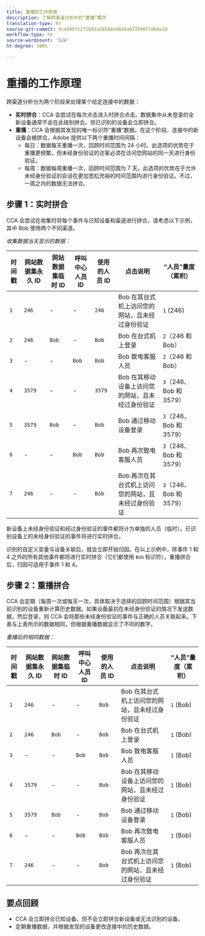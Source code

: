 ```yaml
---
title: 重播的工作原理
description: 了解跨渠道分析中的“重播”概念
translation-type: ht
source-git-commit: dca995fc271b02a26568ed8d4a672b96f10b0a18
workflow-type: ht
source-wordcount: '524'
ht-degree: 100%

---
```



# 重播的工作原理

跨渠道分析分为两个阶段来处理某个给定连接中的数据：

* **实时拼合**：CCA 会尝试在每次点击进入时拼合点击。数据集中从未登录的全新设备通常不会在此级别拼合。但已识别的设备会立即拼合。
* **重播**：CCA 会根据其发现的唯一标识符“重播”数据。在这个阶段，连接中的新设备会被拼合。Adobe 提供以下两个重播时间间隔：
   * 每日：数据每天重播一次，回顾时间范围为 24 小时。此选项的优势在于重播更频繁，但未经身份验证的访客必须在访问您网站的同一天进行身份验证。
   * 每周：数据每周重播一次，回顾时间范围为 7 天。此选项的优势在于允许未经身份验证的会话在更加宽松充裕的时间范围内进行身份验证。不过，一周之内的数据无法拼合。

## 步骤 1：实时拼合

CCA 会尝试在收集时将每个事件与已知设备和渠道进行拼合。请考虑以下示例，其中 Bob 使用两个不同渠道。

*收集数据当天显示的数据：*

| 时间戳 | 网站数据集永久 ID | 网站数据集临时 ID | 呼叫中心人员 ID | 使用的人员 ID | 点击说明 | “人员”量度（累积） |
| --- | --- | --- | --- | --- | --- | --- |
| `1` | `246` | - | - | `246` | Bob 在其台式机上访问您的网站，且未经过身份验证 | `1` (246) |
| `2` | `246` | `Bob` | - | `Bob` | Bob 在台式机上登录 | `2`（246 和 Bob） |
| `3` | - | - | `Bob` | `Bob` | Bob 致电客服人员 | `2`（246 和 Bob） |
| `4` | `3579` | - | - | `3579` | Bob 在其移动设备上访问您的网站，且未经过身份验证 | `3`（246、Bob 和 3579） |
| `5` | `3579` | `Bob` | - | `Bob` | Bob 通过移动设备登录 | `3`（246、Bob 和 3579） |
| `6` | - | - | `Bob` | `Bob` | Bob 再次致电客服人员 | `3`（246、Bob 和 3579） |
| `7` | `246` | - | - | `Bob` | Bob 再次在其台式机上访问您的网站，且未经过身份验证 | `3`（246、Bob 和 3579） |

新设备上未经身份验证和经过身份验证的事件都将计为单独的人员（临时）。已识别设备上的未经身份验证的事件将进行实时拼合。

识别的自定义变量与设备关联后，就会立即开始归因。在以上示例中，除事件 1 和 4 之外的所有其他事件都将进行实时拼合（它们都使用 `Bob` 标识符）。重播拼合后，归因可适用于事件 1 和 4。

## 步骤 2：重播拼合

CCA 会定期（每周一次或每天一次，具体取决于选择的回顾时间范围）根据其当前识别的设备重新计算历史数据。如果设备最初在未经身份验证的情况下发送数据，然后登录，则 CCA 会将那些未经身份验证的事件与正确的人员关联起来。下表与上表所示的数据相同，但根据重播数据显示了不同的数字。

*重播后的相同数据：*

| 时间戳 | 网站数据集永久 ID | 网站数据集临时 ID | 呼叫中心人员 ID | 使用的人员 ID | 点击说明 | “人员”量度（累积） |
| --- | --- | --- | --- | --- | --- | --- |
| `1` | `246` | - | - | `Bob` | Bob 在其台式机上访问您的网站，且未经过身份验证 | `1` (Bob) |
| `2` | `246` | `Bob` | - | `Bob` | Bob 在台式机上登录 | `1` (Bob) |
| `3` | - | - | `Bob` | `Bob` | Bob 致电客服人员 | `1` (Bob) |
| `4` | `3579` | - | - | `Bob` | Bob 在其移动设备上访问您的网站，且未经过身份验证 | `1` (Bob) |
| `5` | `3579` | `Bob` | - | `Bob` | Bob 通过移动设备登录 | `1` (Bob) |
| `6` | - | - | `Bob` | `Bob` | Bob 再次致电客服人员 | `1` (Bob) |
| `7` | `246` | - | - | `Bob` | Bob 再次在其台式机上访问您的网站，且未经过身份验证 | `1` (Bob) |

## 要点回顾

* CCA 会立即拼合已知设备，但不会立即拼合新设备或无法识别的设备。
* 定期重播数据，并根据发现的设备更改连接中的历史数据。
